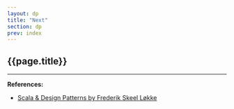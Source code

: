 ```yaml
---
layout: dp
title: "Next"
section: dp
prev: index
---
```


## {{page.title}}

---

**References:**
- [Scala & Design Patterns by Frederik Skeel Løkke](https://www.scala-lang.org/old/sites/default/files/FrederikThesis.pdf)

